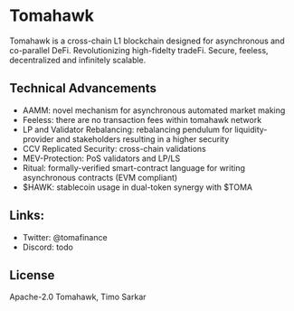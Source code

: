 # Tomahawk 

Tomahawk is a cross-chain L1 blockchain designed for asynchronous and co-parallel DeFi. Revolutionizing high-fidelty tradeFi. Secure, feeless, decentralized and infinitely scalable.
 

## Technical Advancements

- AAMM: novel mechanism for asynchronous automated market making
- Feeless: there are no transaction fees within tomahawk network
- LP and Validator Rebalancing: rebalancing pendulum for liquidity-provider and stakeholders resulting in a higher security
- CCV Replicated Security: cross-chain validations
- MEV-Protection: PoS validators and LP/LS
- Ritual: formally-verified smart-contract language for writing asynchronous contracts (EVM compliant)
- $HAWK: stablecoin usage in dual-token synergy with $TOMA

## Links:

- Twitter: @tomafinance
- Discord: todo

## License

Apache-2.0 Tomahawk, Timo Sarkar
